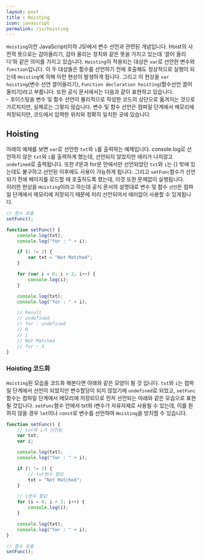 ```yaml
---
layout: post
title : Hoisting
icon: javascript
permalink: /js/hoisting
---
```


`Hoisting`이란 JavaScript(이하 JS)에서 변수 선언과 관련된 개념입니다. Hoist의 사전적 뜻으로는 감아올리기, 감아 올리는 장치와 같은 뜻을 가지고 있는데 '끌어 올리다'와 같은 의미를 가지고 있습니다. `Hoisting`이 적용되는 대상은 `var`로 선언한 변수와 `function`입니다. 이 두 대상들은 함수를 선언하기 전에 호출해도 정상적으로 실행이 되는데 `Hoisting`에 의해 이런 현상이 발생하게 됩니다. 그리고 이 현상을 `var hoisting`(변수 선언 끌어올리기), `Function declaration hoisting`(함수선언 끌어올리기)라고 부릅니다. 또한 공식 문서에서는 다음과 같이 표현하고 있습니다.  
\- 호이스팅을 변수 및 함수 선언이 물리적으로 작성한 코드의 상단으로 옮겨지는 것으로 가르치지만, 실제로는 그렇지 않습니다. 변수 및 함수 선언은 컴파일 단계에서 메모리에 저장되지만, 코드에서 입력한 위치와 정확히 일치한 곳에 있습니다.

## Hoisting

아래의 예제를 보면 `var`로 선언한 `txt`와 `i`를 출력하는 예제입니다. console.log로 선언하지 않은 `txt`와 `i`를 출력하게 했는데, 선언되지 않았지만 에러가 나지않고 `undefined`로 출력됩니다. 또한 if문과 for문 안에서만 선언되었던 `txt`와 `i`는 {} 밖에 있는데도 불구하고 선언된 이후에도 사용이 가능하게 됩니다. 그리고 `setFunc`함수가 선언되기 전에 페이지를 로드할 때 호출하도록 했는데, 이것 또한 문제없이 실행됩니다.  
이러한 현상을 `Hoisting`이라고 하는데 공식 문서의 설명대로 변수 및 함수 `선언`은 컴파일 단계에서 메모리에 저장되기 때문에 미리 선언되어서 에러없이 사용할 수 있게됩니다.  

```javascript
// 함수 호출
setFunc();

function setFunc() {
    console.log(txt);
    console.log("for : " + i);

    if (1 != 2) {
        var txt = "Not Matched";
    }

    for (var i = 0; i < 2; i++) {
        console.log(i);
    }

    console.log(txt);
    console.log("for : " + i);

    // Result
    // undefined
    // for : undefined
    // 0
    // 1
    // Not Matched
    // for : 3
}
```

### Hoisting 코드화

`Hoisting`된 모습을 코드화 해본다면 아래와 같은 모양이 될 것 입니다. `txt`와 `i`는 컴파일 단계에서 선언이 되었지만 변수할당이 되지 않았기에 `undefined`로  되었고, `setFunc`함수는 컴파일 단계에서 메모리에 저장되므로 먼저 선언되는 아래와 같은 모습으로 표현될 것입니다. `setFunc`함수 안에서 txt와 i변수가 자유자재로 사용될 수 있는데, 이를 원하지 않을 경우 `let`이나 `const`로 변수를 선언하여 `Hoisting`을 방지할 수 있습니다.

```javascript
function setFunc() {
    // txt와 i가 선언됨
    var txt;
    var i;

    console.log(txt);
    console.log("for : " + i);

    if (1 != 2) {
        // txt변수 할당
        txt = "Not Matched";
    }

    // i변수 할당
    for (i = 0; i < 2; i++) {
        console.log(i);
    }

    console.log(txt);
    console.log("for : " + i);
}

// 함수 호출
setFunc();
```
